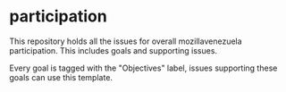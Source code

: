 # participation
This repository holds all the issues for overall mozillavenezuela participation. This includes goals and supporting issues.

Every goal is tagged with the "Objectives" label, issues supporting these goals can use this template.
